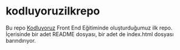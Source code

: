 # kodluyoruzilkrepo
Bu repo [Kodluyoruz](https://kodluyoruz.org/tr/kodluyoruz/) Front End Eğitiminde oluşturduğumuz ilk repo. İçerisinde bir adet README dosyası, bir adet de index.html dosyası barındırıyor.
